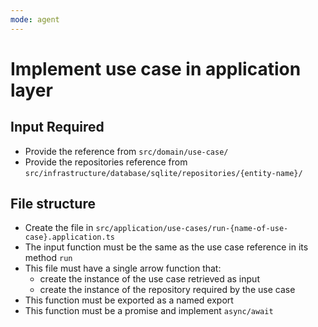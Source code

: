 ```yaml
---
mode: agent
---
```


# Implement use case in application layer

## Input Required

- Provide the reference from `src/domain/use-case/`
- Provide the repositories reference from `src/infrastructure/database/sqlite/repositories/{entity-name}/`

## File structure

- Create the file in `src/application/use-cases/run-{name-of-use-case}.application.ts`
- The input function must be the same as the use case reference in its method `run`
- This file must have a single arrow function that:
  - create the instance of the use case retrieved as input
  - create the instance of the repository required by the use case
- This function must be exported as a named export
- This function must be a promise and implement `async/await`